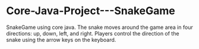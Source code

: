 # Core-Java-Project---SnakeGame
SnakeGame using core java. The snake moves around the game area in four directions: up, down, left, and right. Players control the direction of the snake using the arrow keys on the keyboard.
